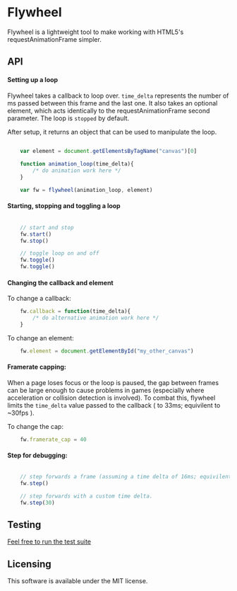 # Flywheel

Flywheel is a lightweight tool to make working with HTML5's requestAnimationFrame simpler.

## API

#### Setting up a loop

Flywheel takes a callback to loop over.  `time_delta` represents the number of ms passed between this frame and the last one.  It also takes an optional element, which acts identically to the requestAnimationFrame second parameter. The loop is `stopped` by default.

After setup, it returns an object that can be used to manipulate the loop.

```javascript
    
    var element = document.getElementsByTagName("canvas")[0]

    function animation_loop(time_delta){
        /* do animation work here */
    }

    var fw = flywheel(animation_loop, element)
```


#### Starting, stopping and toggling a loop

```javascript
    
    // start and stop 
    fw.start()
    fw.stop()

    // toggle loop on and off
    fw.toggle()
    fw.toggle()
```


#### Changing the callback and element

To change a callback:

```javascript
    fw.callback = function(time_delta){
        /* do alternative animation work here */
    }
```

To change an element:

```javascript
    fw.element = document.getElementById("my_other_canvas")
```


#### Framerate capping:

When a page loses focus or the loop is paused, the gap between frames can be large enough to cause problems in games (especially where acceleration or collision detection is involved).  To combat this, flywheel limits the `time_delta` value passed to the callback ( to 33ms; equivilent to ~30fps ).

To change the cap:

```javascript
    fw.framerate_cap = 40
```


#### Step for debugging:

```javascript

    // step forwards a frame (assuming a time delta of 16ms; equivilent to ~60fps)
    fw.step()

    // step forwards with a custom time delta.
    fw.step(30)
```


## Testing

[Feel free to run the test suite](http://hughfdjackson.github.com/flywheel/src-test/SpecRunner.html)

## Licensing

This software is available under the MIT license.
